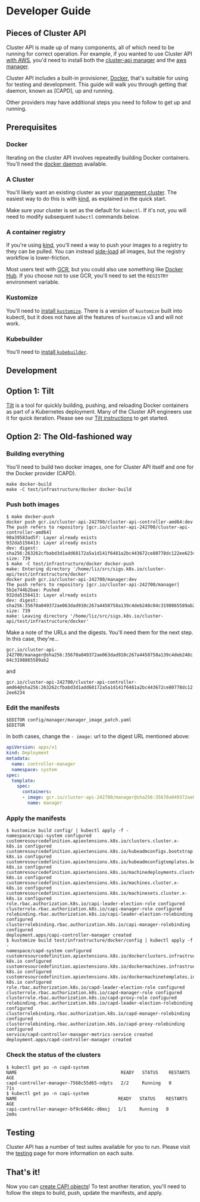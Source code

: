 # Developer Guide

## Pieces of Cluster API

Cluster API is made up of many components, all of which need to be running for correct operation.
For example, if you wanted to use Cluster API [with AWS][capa], you'd need to install both the [cluster-api manager][capi-manager] and the [aws manager][capa-manager].

Cluster API includes a built-in provisioner, [Docker], that's suitable for using for testing and development.
This guide will walk you through getting that daemon, known as [CAPD], up and running.

Other providers may have additional steps you need to follow to get up and running.

[capa]: https://github.com/kubernetes-sigs/cluster-api-provider-aws
[capi-manager]: https://github.com/kubernetes-sigs/cluster-api/blob/master/main.go
[capa-manager]: https://github.com/kubernetes-sigs/cluster-api-provider-aws/blob/master/main.go
[Docker]: https://github.com/kubernetes-sigs/cluster-api/tree/master/test/infrastructure/docker

## Prerequisites

### Docker

Iterating on the cluster API involves repeatedly building Docker containers.
You'll need the [docker daemon][docker] available.

[docker]: https://docs.docker.com/install/

### A Cluster

You'll likely want an existing cluster as your [management cluster][mcluster].
The easiest way to do this is with [kind], as explained in the quick start.

Make sure your cluster is set as the default for `kubectl`.
If it's not, you will need to modify subsequent `kubectl` commands below.

[clusterctl]: https://github.com/kubernetes-sigs/cluster-api/tree/master/cmd/clusterctl
[pivot]: https://cluster-api.sigs.k8s.io/reference/glossary.html#pivot
[mcluster]: https://cluster-api.sigs.k8s.io/reference/glossary.html#management-cluster
[kind]: https://github.com/kubernetes-sigs/kind

### A container registry

If you're using [kind], you'll need a way to push your images to a registry to they can be pulled.
You can instead [side-load] all images, but the registry workflow is lower-friction.

Most users test with [GCR], but you could also use something like [Docker Hub][hub].
If you choose not to use GCR, you'll need to set the `REGISTRY` environment variable.

[side-load]: https://kind.sigs.k8s.io/docs/user/quick-start/#loading-an-image-into-your-cluster
[GCR]: https://cloud.google.com/container-registry/
[hub]: https://hub.docker.com/

### Kustomize

You'll need to [install `kustomize`][kustomize].
There is a version of `kustomize` built into kubectl, but it does not have all the features of `kustomize` v3 and will not work.

[kustomize]: https://github.com/kubernetes-sigs/kustomize/blob/master/docs/INSTALL.md

### Kubebuilder

You'll need to [install `kubebuilder`][kubebuilder].

[kubebuilder]: https://book.kubebuilder.io/quick-start.html#installation

## Development

## Option 1: Tilt

[Tilt][tilt] is a tool for quickly building, pushing, and reloading Docker containers as part of a Kubernetes deployment.
Many of the Cluster API engineers use it for quick iteration. Please see our [Tilt instructions] to get started.

[tilt]: https://tilt.dev
[capi-dev]: https://github.com/chuckha/capi-dev
[Tilt instructions]: ../developer/tilt.md

## Option 2: The Old-fashioned way

### Building everything

You'll need to build two docker images, one for Cluster API itself and one for the Docker provider (CAPD).

```
make docker-build
make -C test/infrastructure/docker docker-build
```

### Push both images

```shell
$ make docker-push
docker push gcr.io/cluster-api-242700/cluster-api-controller-amd64:dev
The push refers to repository [gcr.io/cluster-api-242700/cluster-api-controller-amd64]
90a39583ad5f: Layer already exists
932da5156413: Layer already exists
dev: digest: sha256:263262cfbabd3d1add68172a5a1d141f6481a2bc443672ce80778dc122ee6234 size: 739
$ make -C test/infrastructure/docker docker-push
make: Entering directory '/home/liz/src/sigs.k8s.io/cluster-api/test/infrastructure/docker'
docker push gcr.io/cluster-api-242700/manager:dev
The push refers to repository [gcr.io/cluster-api-242700/manager]
5b1e744b2bae: Pushed
932da5156413: Layer already exists
dev: digest: sha256:35670a049372ae063dad910c267a4450758a139c4deb248c04c3198865589ab2 size: 739
make: Leaving directory '/home/liz/src/sigs.k8s.io/cluster-api/test/infrastructure/docker'
```

Make a note of the URLs and the digests. You'll need them for the next step. In this case, they're...

`gcr.io/cluster-api-242700/manager@sha256:35670a049372ae063dad910c267a4450758a139c4deb248c04c3198865589ab2`

and

`gcr.io/cluster-api-242700/cluster-api-controller-amd64@sha256:263262cfbabd3d1add68172a5a1d141f6481a2bc443672ce80778dc122ee6234`

### Edit the manifests

```
$EDITOR config/manager/manager_image_patch.yaml
$EDITOR
```

In both cases, change the `- image:` url to the digest URL mentioned above:

```yaml
apiVersion: apps/v1
kind: Deployment
metadata:
  name: controller-manager
  namespace: system
spec:
  template:
    spec:
      containers:
      - image: gcr.io/cluster-api-242700/manager@sha256:35670a049372ae063dad910c267a4450758a139c4deb248c04c3198865589ab2`
        name: manager
```

### Apply the manifests
```shell
$ kustomize build config/ | kubectl apply -f -
namespace/capi-system configured
customresourcedefinition.apiextensions.k8s.io/clusters.cluster.x-k8s.io configured
customresourcedefinition.apiextensions.k8s.io/kubeadmconfigs.bootstrap.cluster.x-k8s.io configured
customresourcedefinition.apiextensions.k8s.io/kubeadmconfigtemplates.bootstrap.cluster.x-k8s.io configured
customresourcedefinition.apiextensions.k8s.io/machinedeployments.cluster.x-k8s.io configured
customresourcedefinition.apiextensions.k8s.io/machines.cluster.x-k8s.io configured
customresourcedefinition.apiextensions.k8s.io/machinesets.cluster.x-k8s.io configured
role.rbac.authorization.k8s.io/capi-leader-election-role configured
clusterrole.rbac.authorization.k8s.io/capi-manager-role configured
rolebinding.rbac.authorization.k8s.io/capi-leader-election-rolebinding configured
clusterrolebinding.rbac.authorization.k8s.io/capi-manager-rolebinding configured
deployment.apps/capi-controller-manager created
$ kustomize build test/infrastructure/docker/config | kubectl apply -f -
namespace/capd-system configured
customresourcedefinition.apiextensions.k8s.io/dockerclusters.infrastructure.cluster.x-k8s.io configured
customresourcedefinition.apiextensions.k8s.io/dockermachines.infrastructure.cluster.x-k8s.io configured
customresourcedefinition.apiextensions.k8s.io/dockermachinetemplates.infrastructure.cluster.x-k8s.io configured
role.rbac.authorization.k8s.io/capd-leader-election-role configured
clusterrole.rbac.authorization.k8s.io/capd-manager-role configured
clusterrole.rbac.authorization.k8s.io/capd-proxy-role configured
rolebinding.rbac.authorization.k8s.io/capd-leader-election-rolebinding configured
clusterrolebinding.rbac.authorization.k8s.io/capd-manager-rolebinding configured
clusterrolebinding.rbac.authorization.k8s.io/capd-proxy-rolebinding configured
service/capd-controller-manager-metrics-service created
deployment.apps/capd-controller-manager created
```

### Check the status of the clusters

```shell
$ kubectl get po -n capd-system
NAME                                       READY   STATUS    RESTARTS   AGE
capd-controller-manager-7568c55d65-ndpts   2/2     Running   0          71s
$ kubectl get po -n capi-system
NAME                                      READY   STATUS    RESTARTS   AGE
capi-controller-manager-bf9c6468c-d6msj   1/1     Running   0          2m9s
```

## Testing

Cluster API has a number of test suites available for you to run. Please visit the [testing][testing] page for more
information on each suite.

[testing]: ./testing.md

## That's it!

Now you can [create CAPI objects][qs]!
To test another iteration, you'll need to follow the steps to build, push, update the manifests, and apply.

[qs]: https://cluster-api.sigs.k8s.io/user/quick-start.html#usage
